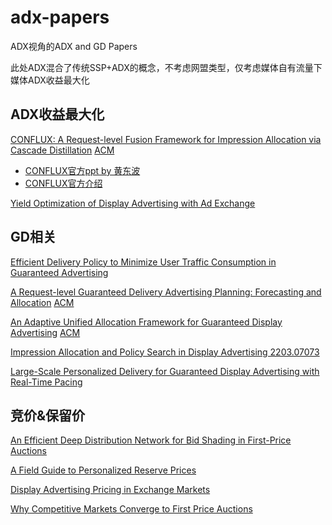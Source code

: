 # adx-papers

ADX视角的ADX and GD Papers

此处ADX混合了传统SSP+ADX的概念，不考虑网盟类型，仅考虑媒体自有流量下媒体ADX收益最大化


## ADX收益最大化

[CONFLUX: A Request-level Fusion Framework for Impression Allocation via Cascade Distillation](https://github.com/suchasplus/adx-papers/blob/main/pdfs/3534678.3539044.pdf) [ACM](https://dl.acm.org/doi/10.1145/3534678.3539044)

 * [CONFLUX官方ppt by 黄东波](https://github.com/suchasplus/adx-papers/blob/main/pdfs/CONFLUX-%E5%93%81%E6%95%88%E5%90%88%E4%B8%80%E7%9A%84%E5%A2%9E%E9%95%BF%E7%A7%98%E8%AF%80%E2%80%94%E2%80%94%E8%85%BE%E8%AE%AF%E5%B9%BF%E5%91%8AKDD2022%E5%BD%95%E7%94%A8%E8%AE%BA%E6%96%87%E5%88%86%E4%BA%AB%E4%B9%8BCONFLUX%E7%AE%97%E6%B3%95.pdf)
 * [CONFLUX官方介绍](https://mp.weixin.qq.com/s/QYjb6jaaB44wXDwAbBZoMg)

[Yield Optimization of Display Advertising with Ad Exchange](https://arxiv.org/abs/1102.2551)


## GD相关

[Efficient Delivery Policy to Minimize User Traffic Consumption in Guaranteed Advertising](https://arxiv.org/pdf/1611.07599.pdf)

[A Request-level Guaranteed Delivery Advertising Planning: Forecasting and Allocation](https://github.com/suchasplus/adx-papers/blob/main/pdfs/3394486.3403348.pdf) [ACM](https://dl.acm.org/doi/10.1145/3394486.3403348)

[An Adaptive Unified Allocation Framework for Guaranteed Display Advertising]() [ACM](https://dl.acm.org/doi/10.1145/3488560.3498500)

[Impression Allocation and Policy Search in Display Advertising 2203.07073](https://arxiv.org/abs/2203.07073)

[Large-Scale Personalized Delivery for Guaranteed Display Advertising with Real-Time Pacing]()


## 竞价&保留价

[An Efficient Deep Distribution Network for Bid Shading in First-Price Auctions](https://arxiv.org/pdf/2107.06650.pdf)

[A Field Guide to Personalized Reserve Prices](https://research.google/pubs/pub45185/)

[Display Advertising Pricing in Exchange Markets](https://hanachoi.github.io/research-papers/choi_mela_optimal_reserve.pdf)

[Why Competitive Markets Converge to First Price Auctions](https://research.google/pubs/pub49912/)
